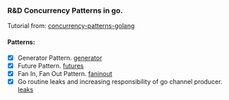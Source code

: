 ### R&D Concurrency Patterns in go.

Tutorial from: [concurrency-patterns-golang](https://medium.com/@thejasbabu/concurrency-patterns-golang-5c5e1bcd0833)

#### Patterns:
- [x] Generator Pattern. [generator](iterator)
- [x] Future Pattern. [futures](futures)
- [x] Fan In, Fan Out Pattern. [faninout](faninout)
- [x] Go routine leaks and increasing responsibility of go channel producer. [leaks](routineleak)
